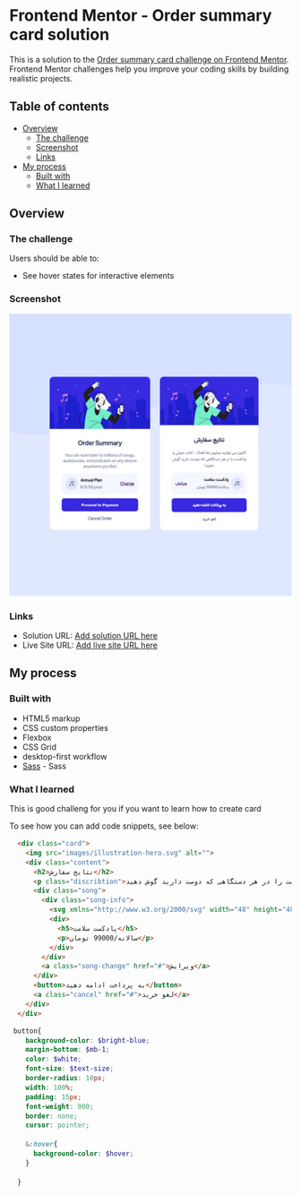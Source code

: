 # Frontend Mentor - Order summary card solution

This is a solution to the [Order summary card challenge on Frontend Mentor](https://www.frontendmentor.io/challenges/order-summary-component-QlPmajDUj). Frontend Mentor challenges help you improve your coding skills by building realistic projects. 

## Table of contents

- [Overview](#overview)
  - [The challenge](#the-challenge)
  - [Screenshot](#screenshot)
  - [Links](#links)
- [My process](#my-process)
  - [Built with](#built-with)
  - [What I learned](#what-i-learned)

## Overview

### The challenge

Users should be able to:

- See hover states for interactive elements

### Screenshot

![](./design/Untitled-1.jpg)

### Links

- Solution URL: [Add solution URL here](https://github.com/MiladRostami01/Order-summary-card)
- Live Site URL: [Add live site URL here](https://order-summary-card-pi.vercel.app/)

## My process

### Built with

- HTML5 markup
- CSS custom properties
- Flexbox
- CSS Grid
- desktop-first workflow
- [Sass](https://sass-lang.com/) - Sass

### What I learned

This is good challeng for you if you want to learn how to create card 

To see how you can add code snippets, see below:

```html
  <div class="card">
    <img src="images/illustration-hero.svg" alt="">
    <div class="content">
      <h2>نتایج سفارش</h2>
      <p class="discribtion">اکنون می توانید میلیون ها آهنگ ، کتاب صوتی و پادکست را در هر دستگاهی که دوست دارید گوش دهید!</p>
      <div class="song">
        <div class="song-info">
          <svg xmlns="http://www.w3.org/2000/svg" width="48" height="48"><g fill="none" fill-rule="evenodd"><circle cx="24" cy="24" r="24" fill="#DFE6FB"/><path fill="#717FA6" fill-rule="nonzero" d="M32.574 15.198a.81.81 0 00-.646-.19L20.581 16.63a.81.81 0 00-.696.803V26.934a3.232 3.232 0 00-1.632-.44A3.257 3.257 0 0015 29.747 3.257 3.257 0 0018.253 33a3.257 3.257 0 003.253-3.253v-8.37l9.726-1.39v5.327a3.232 3.232 0 00-1.631-.441 3.257 3.257 0 00-3.254 3.253 3.257 3.257 0 003.254 3.253 3.257 3.257 0 003.253-3.253V15.81a.81.81 0 00-.28-.613z"/></g></svg>
          <div>
            <h5>پادکست سلامت</h5>
            <p>سالانه/99000 تومان</p>
          </div>
        </div>
        <a class="song-change" href="#">ویرایش</a>
      </div>
      <button>به پرداخت ادامه دهید</button>
      <a class="cancel" href="#">لغو خرید</a>
    </div>
  </div>
```
```scss
 button{
    background-color: $bright-blue;
    margin-bottom: $mb-1;
    color: $white;
    font-size: $text-size;
    border-radius: 10px;
    width: 100%;
    padding: 15px;
    font-weight: 900;
    border: none;
    cursor: pointer;

    &:hover{
      background-color: $hover;
    }

  }
```


